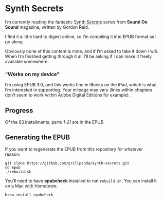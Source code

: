 # Synth Secrets

I’m currently reading the fantastic [Synth Secrets](http://www.soundonsound.com/sos/allsynthsecrets.htm) series from **Sound On Sound** magazine, written by Gordon Reid.

I find it a little hard to digest online, so I’m compiling it into EPUB format as I go along.

Obviously none of this content is mine, and if I’m asked to take it down I will. When I’m finished getting through it all I’ll be asking if I can make it freely available somewhere.

### “Works on my device”

I’m using EPUB 3.0, and this works fine in iBooks on the iPad, which is what I’m interested in supporting. Your mileage may vary (links within chapters don’t seem to work within Adobe Digital Editions for example).

## Progress

Of the 63 installments, parts *1-21* are in the EPUB.

## Generating the EPUB

If you want to regenerate the EPUB from this repository for whatever reason:

    git clone https://github.com/grillpanda/synth-secrets.git
    cd epub
    ./rebuild.sh

You’ll need to have **epubcheck** installed to run `rebuild.sh`. You can install it on a Mac with Homebrew.

    brew install epubcheck

